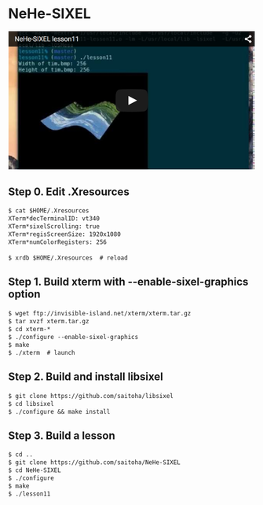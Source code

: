 NeHe-SIXEL
==========

[![nehe](https://raw.githubusercontent.com/saitoha/NeHe-SIXEL/data/data/nehe.png)](https://youtu.be/cn_qty-452s)

## Step 0. Edit .Xresources

```
$ cat $HOME/.Xresources
XTerm*decTerminalID: vt340
XTerm*sixelScrolling: true
XTerm*regisScreenSize: 1920x1080
XTerm*numColorRegisters: 256

$ xrdb $HOME/.Xresources  # reload
```

## Step 1. Build xterm with --enable-sixel-graphics option

```
$ wget ftp://invisible-island.net/xterm/xterm.tar.gz
$ tar xvzf xterm.tar.gz
$ cd xterm-*
$ ./configure --enable-sixel-graphics
$ make
$ ./xterm  # launch
```

## Step 2. Build and install libsixel

```
$ git clone https://github.com/saitoha/libsixel
$ cd libsixel
$ ./configure && make install
```

## Step 3. Build a lesson

```
$ cd ..
$ git clone https://github.com/saitoha/NeHe-SIXEL
$ cd NeHe-SIXEL
$ ./configure
$ make
$ ./lesson11
```


